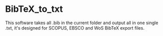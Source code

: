 # BibTeX_to_txt
This software takes all .bib in the current folder and output all in one single .txt, it's designed for SCOPUS, EBSCO and WoS BibTeX export files.
